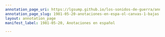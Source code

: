 ```yaml
---
annotation_page_uri: https://lgsump.github.io/los-sonidos-de-guerra/annotations/1981-05-20-anotaciones-en-espa-ol-canvas-1-bajas.json
annotation_page_slug: 1981-05-20-anotaciones-en-espa-ol-canvas-1-bajas
layout: annotation_page
manifest_label: 1981-05-20, Anotaciones en español

---
```

